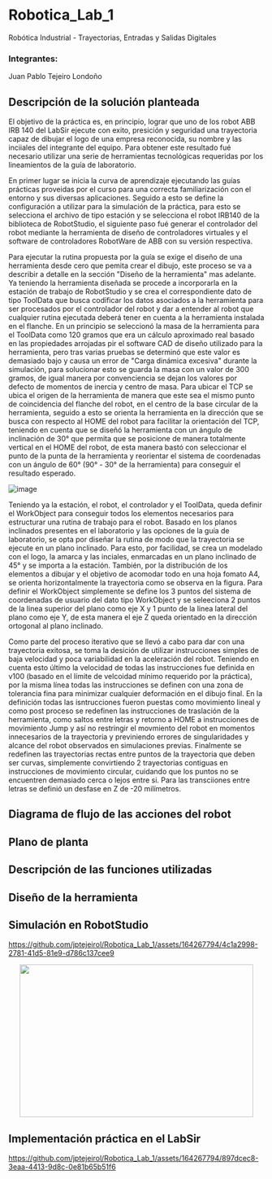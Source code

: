 # Robotica_Lab_1
 Robótica Industrial - Trayectorias, Entradas y Salidas Digitales

### Integrantes:  
Juan Pablo Tejeiro Londoño  

## Descripción de la solución planteada  

El objetivo de la práctica es, en principio, lograr que uno de los robot ABB IRB 140 del LabSir ejecute con exito, presición y seguridad una trayectoria capaz de dibujar el logo de una empresa reconocida, su nombre y las inciiales del integrante del equipo. Para obtener este resultado fué necesario utilizar una serie de herramientas tecnológicas requeridas por los lineamientos de la guía de laboratorio.  

En primer lugar se inicia la curva de aprendizaje ejecutando las guías prácticas proveidas por el curso para una correcta familiarización con el entorno y sus diversas aplicaciones. Seguido a esto se define la configuración a utilizar para la simulación de la práctica, para esto se selecciona el archivo de tipo estación y se selecciona el robot IRB140 de la biblioteca de RobotStudio, el siguiente paso fué generar el controlador del robot mediante la herramienta de diseño de controladores virtuales y el software de controladores RobotWare de ABB con su versión respectiva.

Para ejecutar la rutina propuesta por la guía se exige el diseño de una herramienta  desde cero que pemita crear el dibujo, este proceso se va a describir a detalle en la sección "Diseño de la herramienta" mas adelante. Ya teniendo la herramienta diseñada se procede a incorporarla en la estación de trabajo de RobotStudio y se crea el correspondiente dato de tipo ToolData que busca codificar los datos asociados a la herramienta para ser procesados por el controlador del robot y dar a entender al robot que cualquier rutina ejecutada deberá tener en cuenta a la herramienta instalada en el flanche. En un principio se seleccionó la masa de la herramienta para el ToolData como 120 gramos que era un cálculo aproximado real basado en las propiedades arrojadas pir el software CAD de diseño utilizado para la herramienta, pero tras varias pruebas se determinó que este valor es demasiado bajo y causa un error de "Carga dinámica excesiva" durante la simulación, para solucionar esto se guarda la masa con un valor de 300 gramos, de igual manera por convenciencia se dejan los valores por defecto de momentos de inercia y centro de masa. Para ubicar el TCP se ubica el origen de la herramienta de manera que este sea el mismo punto de coincidencia del flanche del robot, en el centro de la base circular de la herramienta, seguido a esto se orienta la herramienta en la dirección que se busca con respecto al HOME del robot para facilitar la orientación del TCP, teniendo en cuenta que se diseñó la herramienta con un ángulo de inclinación de 30° que permita que se posicione de manera totalmente vertical en el HOME del robot, de esta manera bastó con seleccionar el punto de la punta de la herramienta y reorientar el sistema de coordenadas con un ángulo de 60° (90° - 30° de la herramienta) para conseguir el resultado esperado.  

![image](https://github.com/jptejeirol/Robotica_Lab_1/assets/164267794/887e05b1-2b3e-4b1b-951c-4d57bddd1350)  

Teniendo ya la estación, el robot, el controlador y el ToolData, queda definir el WorkObject para conseguir todos los elementos necesarios para estructurar una rutina de trabajo para el robot. Basado en los planos inclinados presentes en el laboratorio y las opciones de la guía de laboratorio, se opta por diseñar la rutina de modo que la trayectoria se ejecute en un plano inclinado. Para esto, por facilidad, se crea un modelado con el logo, la amarca y las inciales, enmarcadas en un plano inclinado de 45° y se importa a la estación. También, por la distribución de los elementos a dibujar y el objetivo de acomodar todo en una hoja fomato A4, se orienta horizontalmente la trayectoria como se observa en la figura. Para definir el WorkObject simplemente se define los 3 puntos del sistema de coordenadas de usuario del dato tipo WorkObject y se seleeciona 2 puntos de la linea superior del plano como eje X y 1 punto de la linea lateral del plano como eje Y, de esta manera el eje Z queda orientado en la dirección ortogonal al plano inclinado.  

Como parte del proceso iterativo que se llevó a cabo para dar con una trayectoria exitosa, se toma la desición de utilizar instrucciones simples de baja velocidad y poca variabilidad en la aceleración del robot. Teniendo en cuenta esto último la velocidad de todas las instrucciones fue definida en v100 (basado en el límite de velcoidad mínimo requerido por la práctica), por la misma línea todas las instrucciones se definen con una zona de tolerancia fina para minimizar cualquier deformación en el dibujo final. En la definición todas las isntrucciones fueron puestas como movimiento lineal y como post proceso se redefinen las instrucciones de traslación de la herramienta, como saltos entre letras y retorno a HOME a instrucciones de movimiento Jump y así no restringir el movmiento del robot en momentos innecesarios de la trayectoria y previniendo errores de singularidades y alcance del robot observados en simulaciones previas. Finalmente se redefinen las trayectorias rectas entre puntos de la trayectoria que deben ser curvas, simplemente convirtiendo 2 trayectorias contiguas en instrucciones de movimiento circular, cuidando que los puntos no se encuentren demasiado cerca o lejos entre si. Para las transciiones entre letras se definió un desfase en Z de -20 milímetros.  

## Diagrama de flujo de las acciones del robot  

## Plano de planta  

## Descripción de las funciones utilizadas  

## Diseño de la herramienta  

## Simulación en RobotStudio  

https://github.com/jptejeirol/Robotica_Lab_1/assets/164267794/4c1a2998-2781-41d5-81e9-d786c137cee9

<p align="center">
  <img width="460" height="300" src="[https://www.pexels.com/photo/photo-of-grey-tabby-kitten-lying-down-2558605/](https://github.com/jptejeirol/Robotica_Lab_1/assets/164267794/4c1a2998-2781-41d5-81e9-d786c137cee9)">
</p>

## Implementación práctica en el LabSir

https://github.com/jptejeirol/Robotica_Lab_1/assets/164267794/897dcec8-3eaa-4413-9d8c-0e81b65b51f6







